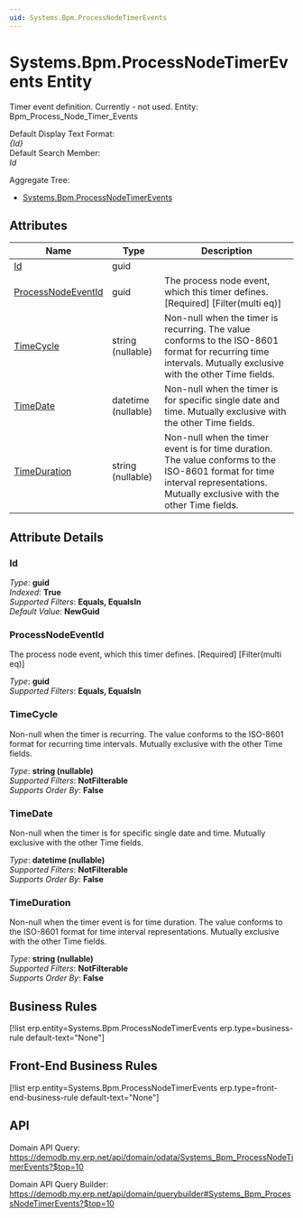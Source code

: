 ```yaml
---
uid: Systems.Bpm.ProcessNodeTimerEvents
---
```

# Systems.Bpm.ProcessNodeTimerEvents Entity

Timer event definition. Currently - not used. Entity: Bpm_Process_Node_Timer_Events

Default Display Text Format:  
_{Id}_  
Default Search Member:  
_Id_  

Aggregate Tree:  
* [Systems.Bpm.ProcessNodeTimerEvents](Systems.Bpm.ProcessNodeTimerEvents.md)  

## Attributes

| Name | Type | Description |
| ---- | ---- | --- |
| [Id](Systems.Bpm.ProcessNodeTimerEvents.md#id) | guid |  
| [ProcessNodeEventId](Systems.Bpm.ProcessNodeTimerEvents.md#processnodeeventid) | guid | The process node event, which this timer defines. [Required] [Filter(multi eq)] 
| [TimeCycle](Systems.Bpm.ProcessNodeTimerEvents.md#timecycle) | string (nullable) | Non-null when the timer is recurring. The value conforms to the ISO-8601 format for recurring time intervals. Mutually exclusive with the other Time fields. 
| [TimeDate](Systems.Bpm.ProcessNodeTimerEvents.md#timedate) | datetime (nullable) | Non-null when the timer is for specific single date and time. Mutually exclusive with the other Time fields. 
| [TimeDuration](Systems.Bpm.ProcessNodeTimerEvents.md#timeduration) | string (nullable) | Non-null when the timer event is for time duration. The value conforms to the ISO-8601 format for time interval representations. Mutually exclusive with the other Time fields. 


## Attribute Details

### Id

_Type_: **guid**  
_Indexed_: **True**  
_Supported Filters_: **Equals, EqualsIn**  
_Default Value_: **NewGuid**  

### ProcessNodeEventId

The process node event, which this timer defines. [Required] [Filter(multi eq)]

_Type_: **guid**  
_Supported Filters_: **Equals, EqualsIn**  

### TimeCycle

Non-null when the timer is recurring. The value conforms to the ISO-8601 format for recurring time intervals. Mutually exclusive with the other Time fields.

_Type_: **string (nullable)**  
_Supported Filters_: **NotFilterable**  
_Supports Order By_: **False**  

### TimeDate

Non-null when the timer is for specific single date and time. Mutually exclusive with the other Time fields.

_Type_: **datetime (nullable)**  
_Supported Filters_: **NotFilterable**  
_Supports Order By_: **False**  

### TimeDuration

Non-null when the timer event is for time duration. The value conforms to the ISO-8601 format for time interval representations. Mutually exclusive with the other Time fields.

_Type_: **string (nullable)**  
_Supported Filters_: **NotFilterable**  
_Supports Order By_: **False**  



## Business Rules

[!list erp.entity=Systems.Bpm.ProcessNodeTimerEvents erp.type=business-rule default-text="None"]

## Front-End Business Rules

[!list erp.entity=Systems.Bpm.ProcessNodeTimerEvents erp.type=front-end-business-rule default-text="None"]

## API

Domain API Query:
<https://demodb.my.erp.net/api/domain/odata/Systems_Bpm_ProcessNodeTimerEvents?$top=10>

Domain API Query Builder:
<https://demodb.my.erp.net/api/domain/querybuilder#Systems_Bpm_ProcessNodeTimerEvents?$top=10>

